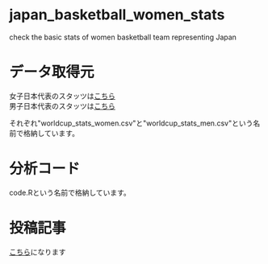 # japan_basketball_women_stats
 check the basic stats of women basketball team representing Japan

# データ取得元
女子日本代表のスタッツは[こちら](https://exhibition2019-women.japanbasketball.jp/)  
男子日本代表のスタッツは[こちら](https://akatsukifive-men-2019.japanbasketball.jp/)  

それぞれ"worldcup_stats_women.csv"と"worldcup_stats_men.csv"という名前で格納しています。
# 分析コード
code.Rという名前で格納しています。

# 投稿記事
[こちら](https://note.com/b__s__k__t/n/n90ff88ea40ff)になります

